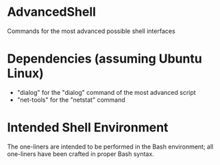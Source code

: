 # AdvancedShell
Commands for the most advanced possible shell interfaces
# Dependencies (assuming Ubuntu Linux)
+ "dialog" for the "dialog" command of the most advanced script
+ "net-tools" for the "netstat" command
# Intended Shell Environment
The one-liners are intended to be performed in the Bash environment; all one-liners have been crafted in proper Bash syntax.
